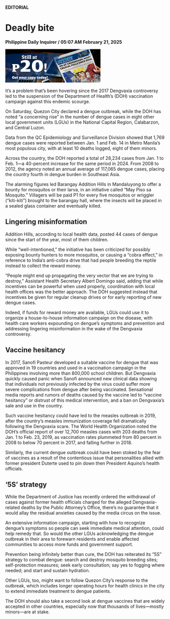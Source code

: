 **EDITORIAL**

# Deadly bite

****Philippine Daily Inquirer / 05:07 AM February 21, 2025****

![Image](https://raw.githubusercontent.com/github-jl14/scrapy_api/refs/heads/main/images/editorial02212025.png)

It’s a problem that’s been hovering since the 2017 Dengvaxia controversy led to the suspension of the Department of Health’s (DOH) vaccination campaign against this endemic scourge.

On Saturday, Quezon City declared a dengue outbreak, while the DOH has noted “a concerning rise” in the number of dengue cases in eight other local government units (LGUs) in the National Capital Region, Calabarzon, and Central Luzon.

Data from the QC Epidemiology and Surveillance Division showed that 1,769 dengue cases were reported between Jan. 1 and Feb. 14 in Metro Manila’s most populous city, with at least 10 deaths logged, eight of them minors.

Across the country, the DOH reported a total of 28,234 cases from Jan. 1 to Feb. 1—a 40-percent increase for the same period in 2024. From 2008 to 2012, the agency noted an annual average of 117,065 dengue cases, placing the country fourth in dengue burden in Southeast Asia.

The alarming figures led Barangay Addition Hills in Mandaluyong to offer a bounty for mosquitos or their larva, in an initiative called “May Piso sa Mosquito.” Villagers will be paid P1 for every five mosquitos or wriggler (“kiti-kiti”) brought to the barangay hall, where the insects will be placed in a sealed glass container and eventually killed.

## Lingering misinformation

Addition Hills, according to local health data, posted 44 cases of dengue since the start of the year, most of them children.

While “well-intentioned,” the initiative has been criticized for possibly exposing bounty hunters to more mosquitos, or causing a “cobra effect,” in reference to India’s anti-cobra drive that had people breeding the reptile instead to collect the reward money.

“People might end up propagating the very vector that we are trying to destroy,” Assistant Health Secretary Albert Domingo said, adding that while incentives can be powerful when used properly, coordination with local health offices was the better approach. The DOH suggested instead that incentives be given for regular cleanup drives or for early reporting of new dengue cases.

Indeed, if funds for reward money are available, LGUs could use it to organize a house-to-house information campaign on the disease, with health care workers expounding on dengue’s symptoms and prevention and addressing lingering misinformation in the wake of the Dengvaxia controversy.

## Vaccine hesitancy

In 2017, Sanofi Pasteur developed a suitable vaccine for dengue that was approved in 19 countries and used in a vaccination campaign in the Philippines involving more than 800,000 school children. But Dengvaxia quickly caused panic when Sanofi announced new clinical data showing that individuals not previously infected by the virus could suffer more severe complications from dengue after being vaccinated. Sensational media reports and rumors of deaths caused by the vaccine led to “vaccine hesitancy” or distrust of this medical intervention, and a ban on Dengvaxia’s sale and use in the country.

Such vaccine hesitancy could have led to the measles outbreak in 2019, after the country’s measles immunization coverage fell dramatically following the Dengvaxia scare. The World Health Organization noted the DOH’s official report of over 12,700 measles cases with 203 deaths from Jan. 1 to Feb. 23, 2019, as vaccination rates plummeted from 80 percent in 2008 to below 70 percent in 2017, and falling further in 2018.

Similarly, the current dengue outbreak could have been stoked by the fear of vaccines as a result of the contentious issue that personalities allied with former president Duterte used to pin down then President Aquino’s health officials.

## ‘5S’ strategy

While the Department of Justice has recently ordered the withdrawal of cases against former health officials charged for the alleged Dengvaxia-related deaths by the Public Attorney’s Office, there’s no guarantee that it would allay the residual anxieties caused by the media circus on the issue.

An extensive information campaign, starting with how to recognize dengue’s symptoms so people can seek immediate medical attention, could help remedy that. So would the other LGUs acknowledging the dengue outbreak in their area to forewarn residents and enable affected communities to access more funds and government support.

Prevention being infinitely better than cure, the DOH has reiterated its “5S” strategy to combat dengue: search and destroy mosquito breeding sites; self-protection measures; seek early consultation; say yes to fogging where needed; and start and sustain hydration.

Other LGUs, too, might want to follow Quezon City’s response to the outbreak, which includes longer operating hours for health clinics in the city to extend immediate treatment to dengue patients.

The DOH should also take a second look at dengue vaccines that are widely accepted in other countries, especially now that thousands of lives—mostly minors—are at stake.